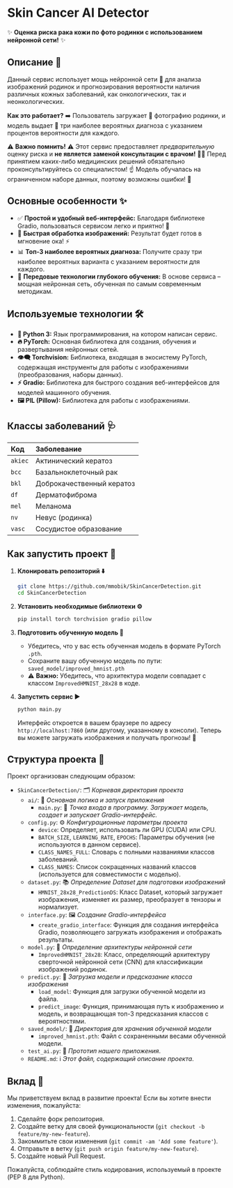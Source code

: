 # Skin Cancer AI Detector 

✨ **Оценка риска рака кожи по фото родинки с использованием нейронной сети!** ✨

## Описание 📝

Данный сервис использует мощь нейронной сети 🧠 для анализа изображений родинок и прогнозирования вероятности наличия различных кожных заболеваний, как онкологических, так и неонкологических.

**Как это работает?** ➡️ Пользователь загружает 📸 фотографию родинки, и модель выдает 🚀 три наиболее вероятных диагноза с указанием процентов вероятности для каждого.

⚠️ **Важно помнить!** ⚠️ Этот сервис предоставляет *предварительную* оценку риска и **не является заменой консультации с врачом!** 👩‍⚕️ Перед принятием каких-либо медицинских решений обязательно проконсультируйтесь со специалистом! ☝️ Модель обучалась на ограниченном наборе данных, поэтому возможны ошибки! 🤖

## Основные особенности ✨

*   ✅ **Простой и удобный веб-интерфейс:** Благодаря библиотеке Gradio, пользоваться сервисом легко и приятно! 🤩
*   🚀 **Быстрая обработка изображений:** Результат будет готов в мгновение ока! ⚡️
*   📊 **Топ-3 наиболее вероятных диагноза:** Получите сразу три наиболее вероятных варианта с указанием вероятности для каждого.
*   🧠 **Передовые технологии глубокого обучения:** В основе сервиса – мощная нейронная сеть, обученная по самым современным методикам.

## Используемые технологии 🛠️

*   **🐍 Python 3:** Язык программирования, на котором написан сервис.
*   **🔥 PyTorch:** Основная библиотека для создания, обучения и развертывания нейронных сетей.
*   **👁️‍🗨️ Torchvision:** Библиотека, входящая в экосистему PyTorch, содержащая инструменты для работы с изображениями (преобразования, наборы данных).
*   **⚡ Gradio:** Библиотека для быстрого создания веб-интерфейсов для моделей машинного обучения.
*   **🖼️ PIL (Pillow):** Библиотека для работы с изображениями.

## Классы заболеваний 🩺

| Код   | Заболевание                 |
| :---- | :-------------------------- |
| `akiec` | Актинический кератоз       |
| `bcc`   | Базальноклеточный рак       |
| `bkl`   | Доброкачественный кератоз   |
| `df`    | Дерматофиброма              |
| `mel`   | Меланома                    |
| `nv`    | Невус (родинка)             |
| `vasc`  | Сосудистое образование      |

## Как запустить проект 🚀

1.  **Клонировать репозиторий ⬇️**

    ```bash
    git clone https://github.com/mmobik/SkinCancerDetection.git
    cd SkinCancerDetection
    ```

2.  **Установить необходимые библиотеки ⚙️**

    ```bash
    pip install torch torchvision gradio pillow
    ```

3.  **Подготовить обученную модель 🧠**

    *   Убедитесь, что у вас есть обученная модель в формате PyTorch `.pth`.
    *   Сохраните вашу обученную модель по пути: `saved_model/improved_hmnist.pth`
    *   ⚠️ **Важно:** Убедитесь, что архитектура модели совпадает с классом `ImprovedHMNIST_28x28` в коде.

4.  **Запустить сервис ▶️**

    ```bash
    python main.py
    ```

    Интерфейс откроется в вашем браузере по адресу `http://localhost:7860` (или другому, указанному в консоли). Теперь вы можете загружать изображения и получать прогнозы! 🎉

## Структура проекта 📂

Проект организован следующим образом:

- `SkinCancerDetection/`: 🗂️ *Корневая директория проекта*
  - `ai/`: 🧠 *Основная логика и запуск приложения*
    - `main.py`: 🔑 *Точка входа в программу. Загружает модель, создает и запускает Gradio-интерфейс.*
  - `config.py`: ⚙️ *Конфигурационные параметры проекта*
    - `device`: Определяет, использовать ли GPU (CUDA) или CPU.
    - `BATCH_SIZE`, `LEARNING_RATE`, `EPOCHS`: Параметры обучения (не используются в данном сервисе).
    - `CLASS_NAMES_FULL`: Словарь с полными названиями классов заболеваний.
    - `CLASS_NAMES`: Список сокращенных названий классов (используется для совместимости с моделью).
  - `dataset.py`: 📚 *Определение Dataset для подготовки изображений*
    - `HMNIST_28x28_PredictionDS`: Класс Dataset, который загружает изображения, изменяет их размер, преобразует в тензоры и нормализует.
  - `interface.py`: 🖼️ *Создание Gradio-интерфейса*
    - `create_gradio_interface`: Функция для создания интерфейса Gradio, позволяющего загружать изображения и отображать результаты.
  - `model.py`: 🤖 *Определение архитектуры нейронной сети*
    - `ImprovedHMNIST_28x28`: Класс, определяющий архитектуру сверточной нейронной сети (CNN) для классификации изображений родинок.
  - `predict.py`: 🔮 *Загрузка модели и предсказание класса изображения*
    - `load_model`: Функция для загрузки обученной модели из файла.
    - `predict_image`: Функция, принимающая путь к изображению и модель, и возвращающая топ-3 предсказания классов с вероятностями.
  - `saved_model/`: 💾 *Директория для хранения обученной модели*
    - `improved_hmnist.pth`: Файл с сохраненными весами обученной модели.
  - `test_ai.py`: 🧪 *Прототип нашего приложения*.
  - `README.md`: ℹ️ *Этот файл, содержащий описание проекта*.

## Вклад 🤝

Мы приветствуем вклад в развитие проекта! Если вы хотите внести изменения, пожалуйста:

1.  Сделайте форк репозитория.
2.  Создайте ветку для своей функциональности (`git checkout -b feature/my-new-feature`).
3.  Закоммитьте свои изменения (`git commit -am 'Add some feature'`).
4.  Отправьте в ветку (`git push origin feature/my-new-feature`).
5.  Создайте новый Pull Request.

Пожалуйста, соблюдайте стиль кодирования, используемый в проекте (PEP 8 для Python).
